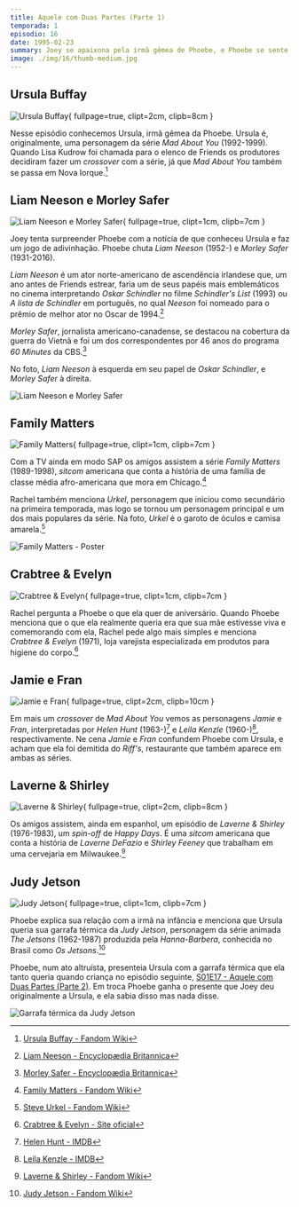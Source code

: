 ```yaml
---
title: Aquele com Duas Partes (Parte 1)
temporada: 1
episodio: 16
date: 1995-02-23
summary: Joey se apaixona pela irmã gêmea de Phoebe, e Phoebe se sente desprezada. Ross vai às aulas de parto Lamaze com Carol e Susan.
image: ./img/16/thumb-medium.jpg
---
```


## Ursula Buffay

![Ursula Buffay](./img/16/ursula-buffay.png){ fullpage=true, clipt=2cm, clipb=8cm }

Nesse episódio conhecemos Ursula, irmã gêmea da Phoebe. Ursula é, originalmente,
uma personagem da série *Mad About You* (1992-1999). Quando Lisa Kudrow foi
chamada para o elenco de Friends os produtores decidiram fazer um *crossover*
com a série, já que *Mad About You* também se passa em Nova Iorque.[^ursula-fandom]

[^ursula-fandom]: [Ursula Buffay - Fandom Wiki](https://friends.fandom.com/wiki/Ursula_Buffay)

## Liam Neeson e Morley Safer

![Liam Neeson e Morley Safer](./img/16/liam-neeson-e-morley-safer.png){ fullpage=true, clipt=1cm, clipb=7cm }

<cena>
  <joey
    original="- Hey, Pheebs. Guess who we saw today."
    traducao="- Ei, Pheebs. Adivinha quem vimos hoje."
  />
  <phoebe
    original="- Liam Neeson. Morley Safer."
    traducao="- Liam Neeson. Morley Safer."
  />
</cena>

Joey tenta surpreender Phoebe com a notícia de que conheceu Ursula e faz um jogo de
adivinhação. Phoebe chuta *Liam Neeson* (1952-) e *Morley Safer* (1931-2016).

*Liam Neeson* é um ator norte-americano de ascendência irlandese que, um ano antes de
Friends estrear, faria um de seus papéis mais emblemáticos no cinema interpretando
*Oskar Schindler* no filme *Schindler's List* (1993) ou *A lista de Schindler* em
português, no qual *Neeson* foi nomeado para o prêmio de melhor ator no
Oscar de 1994.[^neeson-britannica]

<!-- {"latex":[{"begin":{"tag":"col-1","width":0.45}}]} -->

*Morley Safer*, jornalista americano-canadense, se destacou na cobertura da guerra do
Vietnã e foi um dos correspondentes por 46 anos do programa
*60 Minutes* da CBS.[^safer-britannica]

No foto, *Liam Neeson* à esquerda em seu papel de *Oskar Schindler*, e *Morley Safer*
à direita.

<!--{"latex":[{"end":{"tag":"col-1"}},{"begin":{"tag":"col-2","width":0.5}}]}-->

![Liam Neeson e Morley Safer](./img/16/liam-neeson-e-morley-safer-foto.png)

<!--{"latex":[{"end":{"tag":"col-2"}}]}-->

[^neeson-britannica]: [Liam Neeson - Encyclopædia Britannica](https://www.britannica.com/biography/Liam-Neeson)
[^safer-britannica]: [Morley Safer - Encyclopædia Britannica](https://www.britannica.com/biography/Morley-Safer)

## Family Matters

![Family Matters](./img/16/family-matters.png){ fullpage=true, clipt=1cm, clipb=7cm }

Com a TV ainda em modo SAP os amigos assistem a série *Family Matters* (1989-1998),
*sitcom* americana que conta a história de uma família de classe média afro-americana
que mora em Chicago.[^familymatters-fandom]

<cena>
  <rachel
    original="- Oh, cool. Urkel in Spanish is Urkel."
    traducao="- Que barato. Urkel, em espanhol, é Urkel."
  />
</cena>

Rachel também menciona *Urkel*, personagem que iniciou como secundário na primeira
temporada, mas logo se tornou um personagem principal e um dos mais populares da
série. Na foto, *Urkel* é o garoto de óculos e camisa amarela.[^urkel-fandom]

![Family Matters - Poster](./img/16/family-matters-poster.jpg)

[^familymatters-fandom]: [Family Matters - Fandom Wiki](https://familymatters.fandom.com/wiki/Family_Matters)
[^urkel-fandom]: [Steve Urkel - Fandom Wiki](https://familymatters.fandom.com/wiki/Steve_Urkel)

## Crabtree & Evelyn

![Crabtree & Evelyn](./img/16/crabtree-evelyn.png){ fullpage=true, clipt=1cm, clipb=7cm }

<cena>
  <rachel
    original="- Anything from Crabtree & Evelyn?"
    traducao="- Alguma coisa de Crabtree & Evelyn?"
  />
  <phoebe
    original="- Bath salts would be nice."
    traducao="- Sais de banho seriam uma boa."
  />
</cena>

Rachel pergunta a Phoebe o que ela quer de aniversário. Quando Phoebe menciona que
o que ela realmente queria era que sua mãe estivesse viva e comemorando com ela,
Rachel pede algo mais simples e menciona *Crabtree & Evelyn* (1971), loja varejista
especializada em produtos para higiene do corpo.[^crabtree-website]

[^crabtree-website]: [Crabtree & Evelyn - Site oficial](https://www.crabtree-evelyn.com/pages/about-us)

## Jamie e Fran

![Jamie e Fran](./img/16/jamie-e-fran.png){ fullpage=true, clipt=2cm, clipb=10cm }

Em mais um *crossover* de *Mad About You* vemos as personagens *Jamie* e *Fran*,
interpretadas por *Helen Hunt* (1963-)[^hunt-imdb] e *Leila Kenzle* (1960-)[^kenzle-imdb],
respectivamente. Ne cena *Jamie* e *Fran* confundem Phoebe com Ursula, e acham que
ela foi demitida do *Riff's*, restaurante que também aparece em ambas as séries.

[^hunt-imdb]: [Helen Hunt - IMDB](https://www.imdb.com/name/nm0000166/)
[^kenzle-imdb]: [Leila Kenzle - IMDB](https://www.imdb.com/name/nm0005087/)

## Laverne & Shirley

![Laverne & Shirley](./img/16/laverne-shirley.png){ fullpage=true, clipt=2cm, clipb=8cm }

Os amigos assistem, ainda em espanhol, um episódio de *Laverne & Shirley* (1976-1983),
um *spin-off* de *Happy Days*. É uma *sitcom* americana que conta a história
de *Laverne DeFazio* e *Shirley Feeney* que trabalham em uma cervejaria em
Milwaukee.[^laverne-fandom]

[^laverne-fandom]: [Laverne & Shirley - Fandom Wiki](https://bit.ly/3o9s1ol)

## Judy Jetson

![Judy Jetson](./img/16/judy-jetson.png){ fullpage=true, clipt=1cm, clipb=7cm }

<cena>
  <phoebe
    original="- When I was 8, I wouldn't let her have my Judy Jetson Thermos, so she threw it under the bus."
    traducao="- Aos oito anos, não deixei pegar minha garrafa térmica da Judy Jetson. Ela jogou embaixo do ônibus."
  />
</cena>

Phoebe explica sua relação com a irmã na infância e menciona que Ursula queria
sua garrafa térmica da *Judy Jetson*, personagem da série animada *The Jetsons*
(1962-1987) produzida pela *Hanna-Barbera*, conhecida no Brasil como
*Os Jetsons*.[^judy-fandom]

Phoebe, num ato altruísta, presenteia Ursula com a garrafa térmica que ela tanto
queria quando criança no episódio seguinte, [S01E17 - Aquele com Duas Partes (Parte 2)](/temporada/1/episodio/17/). Em troca Phoebe ganha o presente que Joey deu originalmente a Ursula,
e ela sabia disso mas nada disse.

![Garrafa térmica da Judy Jetson](./img/16/garrafa-judy-jetson.png)

[^judy-fandom]: [Judy Jetson - Fandom Wiki](https://thejetsons.fandom.com/wiki/Judy_Jetson)
